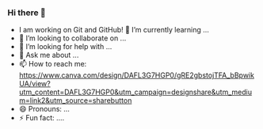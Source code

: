 ### Hi there 👋
- I am working on Git and GitHub!
🌱 I’m currently learning ...
- 👯 I’m looking to collaborate on ...
- 🤔 I’m looking for help with ...
- 💬 Ask me about ...
- 📫 How to reach me: https://www.canva.com/design/DAFL3G7HGP0/gRE2gbstojTFA_bBpwikUA/view?utm_content=DAFL3G7HGP0&utm_campaign=designshare&utm_medium=link2&utm_source=sharebutton
- 😄 Pronouns: ...
- ⚡ Fun fact: ....

<!--
**qwertrty/QWERTRTY** is a ✨ _special_ ✨ repository because its `README.md` (this file) appears on your GitHub profile.

Here are some ideas to get you started:

- 🔭 I’m currently working on ...
- 🌱 I’m currently learning ...
- 👯 I’m looking to collaborate on ...
- 🤔 I’m looking for help with ...
- 💬 Ask me about ...
- 📫 How to reach me: https://www.canva.com/design/DAFL3G7HGP0/gRE2gbstojTFA_bBpwikUA/view?utm_content=DAFL3G7HGP0&utm_campaign=designshare&utm_medium=link2&utm_source=sharebutton
- 😄 Pronouns: ...
- ⚡ Fun fact: ....
-->
